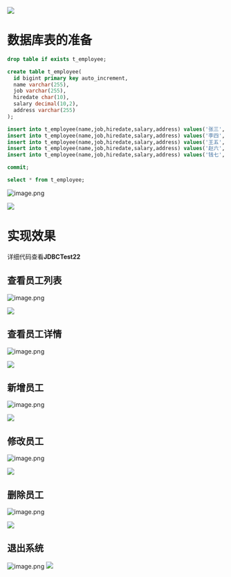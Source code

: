 ![](https://cdn.nlark.com/yuque/0/2023/jpeg/21376908/1692002570088-3338946f-42b3-4174-8910-7e749c31e950.jpeg#averageHue=%23f9f8f8&from=url&id=O8j9i&originHeight=78&originWidth=1400&originalType=binary&ratio=1&rotation=0&showTitle=false&status=done&style=shadow&title=)
# 数据库表的准备
```sql
drop table if exists t_employee;

create table t_employee(
  id bigint primary key auto_increment,
  name varchar(255),
  job varchar(255),
  hiredate char(10),
  salary decimal(10,2),
  address varchar(255)
);

insert into t_employee(name,job,hiredate,salary,address) values('张三','销售员','1999-10-11',5000.0,'北京朝阳');
insert into t_employee(name,job,hiredate,salary,address) values('李四','编码人员','1998-02-12',5000.0,'北京海淀');
insert into t_employee(name,job,hiredate,salary,address) values('王五','项目经理','2000-08-11',5000.0,'北京大兴');
insert into t_employee(name,job,hiredate,salary,address) values('赵六','产品经理','2022-09-11',5000.0,'北京东城');
insert into t_employee(name,job,hiredate,salary,address) values('钱七','测试员','2024-12-11',5000.0,'北京西城');

commit;

select * from t_employee;
```

![image.png](https://cdn.nlark.com/yuque/0/2024/png/21376908/1713071562929-40bc3b9b-59e0-4447-a6d2-ee9a402112d7.png#averageHue=%23161412&clientId=u0929d9a6-cc56-4&from=paste&height=215&id=uc93280dc&originHeight=215&originWidth=785&originalType=binary&ratio=1&rotation=0&showTitle=false&size=30172&status=done&style=none&taskId=u89bc78cb-d7b8-4d61-8c0d-3ab3a620ad7&title=&width=785)

![](https://cdn.nlark.com/yuque/0/2023/jpeg/21376908/1692002570088-3338946f-42b3-4174-8910-7e749c31e950.jpeg#averageHue=%23f9f8f8&from=url&id=Tit1x&originHeight=78&originWidth=1400&originalType=binary&ratio=1&rotation=0&showTitle=false&status=done&style=shadow&title=)
# 实现效果

详细代码查看**JDBCTest22**

## 查看员工列表
![image.png](https://cdn.nlark.com/yuque/0/2024/png/21376908/1713087932128-c20f65b8-19f2-435d-b926-4fcf9e76942b.png#averageHue=%23222326&clientId=u51a6216a-4bdd-4&from=paste&height=465&id=ubd9d0e1b&originHeight=465&originWidth=633&originalType=binary&ratio=1&rotation=0&showTitle=false&size=15839&status=done&style=none&taskId=u5b9c816e-73d5-4892-8517-e1e5c7d7e4d&title=&width=633)

![](https://cdn.nlark.com/yuque/0/2023/jpeg/21376908/1692002570088-3338946f-42b3-4174-8910-7e749c31e950.jpeg#averageHue=%23f9f8f8&from=url&id=eJf90&originHeight=78&originWidth=1400&originalType=binary&ratio=1&rotation=0&showTitle=false&status=done&style=shadow&title=)
## 查看员工详情
![image.png](https://cdn.nlark.com/yuque/0/2024/png/21376908/1713087955719-046dd8f5-0e08-464b-99f2-e3082468e90d.png#averageHue=%23222326&clientId=u51a6216a-4bdd-4&from=paste&height=675&id=u6e8c1a73&originHeight=675&originWidth=589&originalType=binary&ratio=1&rotation=0&showTitle=false&size=27719&status=done&style=none&taskId=u69513093-6a8c-4064-a1f2-ad2aa7906c1&title=&width=589)

![](https://cdn.nlark.com/yuque/0/2023/jpeg/21376908/1692002570088-3338946f-42b3-4174-8910-7e749c31e950.jpeg#averageHue=%23f9f8f8&from=url&id=sDZ4B&originHeight=78&originWidth=1400&originalType=binary&ratio=1&rotation=0&showTitle=false&status=done&style=shadow&title=)
## 新增员工
![image.png](https://cdn.nlark.com/yuque/0/2024/png/21376908/1713088066941-2485c84a-81e3-4bed-b60b-d5ab1ce1e519.png#averageHue=%23222326&clientId=u51a6216a-4bdd-4&from=paste&height=621&id=u41b83656&originHeight=621&originWidth=624&originalType=binary&ratio=1&rotation=0&showTitle=false&size=26277&status=done&style=none&taskId=uee76f7c1-1123-42a8-8f30-49ae8c70a9d&title=&width=624)

![](https://cdn.nlark.com/yuque/0/2023/jpeg/21376908/1692002570088-3338946f-42b3-4174-8910-7e749c31e950.jpeg#averageHue=%23f9f8f8&from=url&id=o3IRP&originHeight=78&originWidth=1400&originalType=binary&ratio=1&rotation=0&showTitle=false&status=done&style=shadow&title=)
## 修改员工
![image.png](https://cdn.nlark.com/yuque/0/2024/png/21376908/1713088222666-785c5584-713d-45a0-b043-5df952816849.png#averageHue=%23212226&clientId=u51a6216a-4bdd-4&from=paste&height=811&id=u61d10dbc&originHeight=811&originWidth=489&originalType=binary&ratio=1&rotation=0&showTitle=false&size=38407&status=done&style=none&taskId=uc8d4c2e4-6e41-4c0f-b589-eb6705e34dc&title=&width=489)

![](https://cdn.nlark.com/yuque/0/2023/jpeg/21376908/1692002570088-3338946f-42b3-4174-8910-7e749c31e950.jpeg#averageHue=%23f9f8f8&from=url&id=QMw6x&originHeight=78&originWidth=1400&originalType=binary&ratio=1&rotation=0&showTitle=false&status=done&style=shadow&title=)
## 删除员工
![image.png](https://cdn.nlark.com/yuque/0/2024/png/21376908/1713088256331-8e3f1218-7136-4af7-957b-4ef3ed59fb30.png#averageHue=%23212226&clientId=u51a6216a-4bdd-4&from=paste&height=728&id=u273d2b97&originHeight=728&originWidth=629&originalType=binary&ratio=1&rotation=0&showTitle=false&size=22918&status=done&style=none&taskId=u0e89aba5-394b-48bb-82b5-693157a38a2&title=&width=629)

![](https://cdn.nlark.com/yuque/0/2023/jpeg/21376908/1692002570088-3338946f-42b3-4174-8910-7e749c31e950.jpeg#averageHue=%23f9f8f8&from=url&id=e9yPL&originHeight=78&originWidth=1400&originalType=binary&ratio=1&rotation=0&showTitle=false&status=done&style=shadow&title=)
## 退出系统
![image.png](https://cdn.nlark.com/yuque/0/2024/png/21376908/1713088276650-2f1eb4aa-10aa-45ac-b280-fd195590c294.png#averageHue=%23242529&clientId=u51a6216a-4bdd-4&from=paste&height=304&id=u8ff9e92f&originHeight=304&originWidth=581&originalType=binary&ratio=1&rotation=0&showTitle=false&size=11582&status=done&style=none&taskId=ud6a33007-f21a-4260-84ec-c7e93dac5e8&title=&width=581)
![](https://cdn.nlark.com/yuque/0/2023/jpeg/21376908/1692002570088-3338946f-42b3-4174-8910-7e749c31e950.jpeg#averageHue=%23f9f8f8&from=url&id=BvnCD&originHeight=78&originWidth=1400&originalType=binary&ratio=1&rotation=0&showTitle=false&status=done&style=shadow&title=)
